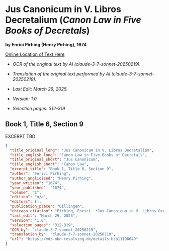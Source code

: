 # Jus Canonicum in V. Libros Decretalium (*Canon Law in Five Books of Decretals*)  

**by Enrici Pirhing (Henry Pirhing), 1674**  

[Online Location of Text Here](https://mdz-nbn-resolving.de/details:bsb11198649)  

- *OCR of the original text by AI (claude-3-7-sonnet-20250219).*  

- *Translation of the original text performed by AI (claude-3-7-sonnet-20250219).*  

- *Last Edit: March 29, 2025.*  

- *Version: 1.0*  

- *Selection pages: 312-319*  

## Book 1, Title 6, Section 9

EXCERPT TBD

```json
{
  "title_original_long": "Jus Canonicum in V. Libros Decretalium",
  "title_english_long": "Canon Law in Five Books of Decretals",
  "title_original_short": "Jus Canonicum",
  "title_english_short": "Canon Law",
  "excerpt_title": "Book 1, Title 6, Section 9",
  "author": "Enrici Pirhing",
  "author_anglicized": "Henry Pirhing",
  "year_written": "1674",
  "year_published": "1674",
  "volume": "1",
  "edition": "n/a",
  "editors": [],
  "publication_place": "Dillingen",
  "chicago_citation": "Pirhing, Enrici. *Jus Canonicum in V. Libros Decretalium*, Book 1, Title 6, Section 9, Numbers 312-319. Dillingen: Formis Acad. Apud Joannem Casparum Bencard, 1674.",
  "last_edit": "March 29, 2025",
  "version": "1.0",
  "selection_pages": "312-319",
  "OCR_by": "claude-3-7-sonnet-20250219",
  "translation_by": "claude-3-7-sonnet-20250219",
  "url": "https://mdz-nbn-resolving.de/details:bsb11198649"
}
```
